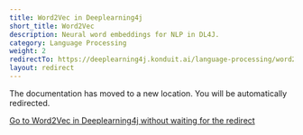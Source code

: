 ```yaml
---
title: Word2Vec in Deeplearning4j
short_title: Word2Vec
description: Neural word embeddings for NLP in DL4J.
category: Language Processing
weight: 2
redirectTo: https://deeplearning4j.konduit.ai/language-processing/word2vec
layout: redirect
---
```


The documentation has moved to a new location. You will be automatically redirected.
            
[Go to Word2Vec in Deeplearning4j without waiting for the redirect](https://deeplearning4j.konduit.ai/language-processing/word2vec)

        